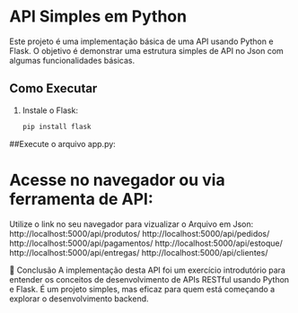 # API Simples em Python

Este projeto é uma implementação básica de uma API usando Python e Flask. O objetivo é demonstrar uma estrutura simples de API no Json com algumas funcionalidades básicas.

## Como Executar

1. Instale o Flask:
   ```bash
   pip install flask

##Execute o arquivo app.py:
# Acesse no navegador ou via ferramenta de API:

Utilize o link no seu navegador para vizualizar o Arquivo em Json: 
http://localhost:5000/api/produtos/
http://localhost:5000/api/pedidos/
http://localhost:5000/api/pagamentos/
http://localhost:5000/api/estoque/
http://localhost:5000/api/entregas/
http://localhost:5000/api/clientes/

📝 Conclusão
A implementação desta API foi um exercício introdutório para entender os conceitos de desenvolvimento de APIs RESTful usando Python e Flask. É um projeto simples, mas eficaz para quem está começando a explorar o desenvolvimento backend.
